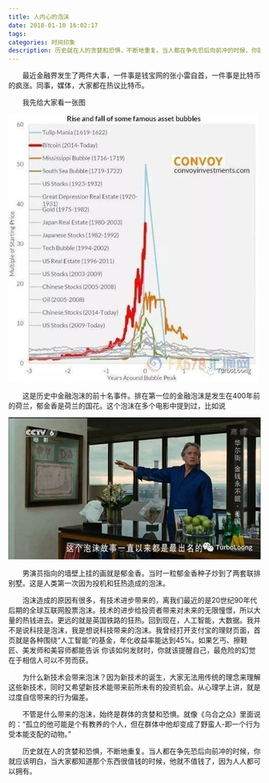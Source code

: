 ```yaml
---
title: 人内心的泡沫
date: 2018-01-10 16:02:17
tags:
categories: 时间印象
description: 历史就在人的贪婪和恐惧，不断地重复。当人都在争先恐后向前冲的时候，你就应该明白，当大家都知道那个东西很值钱的时候，他就不值钱了，因为人人都可以拥有。
---
```

　　最近金融界发生了两件大事，一件事是钱宝网的张小雷自首，一件事是比特币的疯涨。同事，媒体，大家都在热议比特币。

　　我先给大家看一张图

![](人内心的泡沫/统计图.jpg)

　　这是历史中金融泡沫的前十名事件。排在第一位的金融泡沫是发生在400年前的荷兰，郁金香是荷兰的国花。这个泡沫在多个电影中提到过，比如说

![](人内心的泡沫/郁金香.jpg)

　　男演员指向的墙壁上挂的画就是郁金香。当时一粒郁金香种子炒到了两套联排别墅。这是人类第一次因为投机和狂热造成的泡沫。

　　泡沫造成的原因有很多，有技术进步带来的，离我们最近的是20世纪90年代后期的全球互联网股票泡沫。技术的进步给投资者带来对未来的无限憧憬，所以大量的热钱进去。更远的就是英国铁路的狂热。回到现在，人工智能，大数据。我并不是说科技是泡沫，我是想说科技带来的泡沫。我曾经打开支付宝的理财页面，首页就是各种围绕“人工智能”的基金，年化收益率能达到45%。如果乞丐、擦鞋匠、美发师和美容师都能告诉 你该如何发财时，你就该提醒自己，最危险的幻觉在于相信人可以不劳而获。

　　为什么新技术会带来泡沫？因为新技术的诞生，大家无法用传统的理念来理解这些新技术，同时又希望新技术能带来前所未有的投资机会。从心理学上讲，就是过度自信带来的行为偏差。

　　不管是什么带来的泡沫，始终是群体的贪婪和恐惧。就像《乌合之众》里面说的：“孤立的他可能是个有教养的个人，但在群体中他却变成了野蛮人-即一个行为受本能支配的动物。”

　　历史就在人的贪婪和恐惧，不断地重复。当人都在争先恐后向前冲的时候，你就应该明白，当大家都知道那个东西很值钱的时候，他就不值钱了，因为人人都可以拥有。